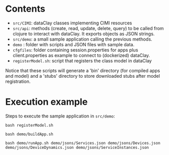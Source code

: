 Contents
========

- `src/CIMI`: dataClay classes implementing CIMI resources
- `src/api`: methods (create, read, update, delete, query) to be called from clojure to interact with dataClay. It exports objects as JSON strings.
- `src/demo`: a small sample application calling the previous methods.
- `demo` : folder with scripts and JSON files with sample data. 
- `cfgfiles`: folder containing session.properties for apps plus client.properties as example to connect to (dockerized) dataClay.
- `registerModel.sh`: script that registers the class model in dataClay

Notice that these scripts will generate a 'bin' directory (for compiled apps and model) 
and a 'stubs' directory to store downloaded stubs after model registration.

Execution example
=================

Steps to execute the sample application in `src/demo`:

`bash registerModel.sh`

`bash demo/buildApp.sh`

`bash demo/runApp.sh demo/jsons/Services.json demo/jsons/Devices.json demo/jsons/DeviceDynamics.json demo/jsons/ServiceInstances.json`
